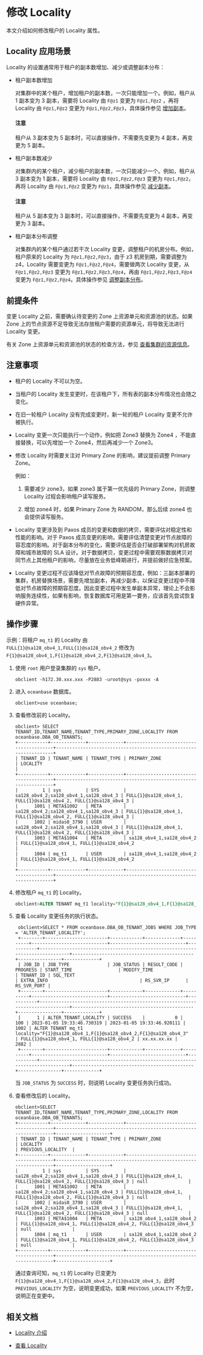 # 修改 Locality

本文介绍如何修改租户的 Locality 属性。

## Locality 应用场景

Locality 的设置通常用于租户的副本数增加、减少或调整副本分布：

* 租户副本数增加

   对集群中的某个租户，增加租户的副本数，一次只能增加一个。例如，租户从 1 副本变为 3 副本，需要将 Locality 由 `F@z1` 变更为 `F@z1,F@z2` ，再将 Locality 由 `F@z1,F@z2` 变更为 `F@z1,F@z2,F@z3`，具体操作参见 [增加副本](3.add-replica.md)。

   <main id="notice" type='notice'>
     <h4>注意</h4>
     <p>租户从 3 副本变为 5 副本时，可以直接操作，不需要先变更为 4 副本，再变更为 5 副本。</p>
   </main>

* 租户副本数减少

   对集群内的某个租户，减少租户的副本数，一次只能减少一个。例如，租户从 3 副本变为 1 副本，需要将 Locality 由 `F@z1,F@z2,F@z3` 变更为 `F@z1,F@z2`，再将 Locality 由 `F@z1,F@z2` 变更为 `F@z1`，具体操作参见 [减少副本](4.reduce-replica.md)。

   <main id="notice" type='notice'>
     <h4>注意</h4>
     <p>租户从 5 副本变为 3 副本时，可以直接操作，不需要先变更为 4 副本，再变更为 3 副本。</p>
   </main>

* 租户副本分布调整

   对集群内的某个租户通过若干次 Locality 变更，调整租户的机房分布。例如，租户原来的 Locality 为 `F@z1,F@z2,F@z3`，由于 z3 机房到期，需要调整为 z4，Locality 需要变更为 `F@z1,F@z2,F@z4`，需要做两次 Locality 变更，从 `F@z1,F@z2,F@z3` 变更为 `F@z1,F@z2,F@z3,F@z4`，再由 `F@z1,F@z2,F@z3,F@z4` 变更为 `F@z1,F@z2,F@z4`。具体操作参见 [调整副本分布](5.adjust-replica-distribution.md)。

## 前提条件

变更 Locality 之前，需要确认待变更的 Zone 上资源单元和资源池的状态。如果 Zone 上的节点资源不足导致无法存放租户需要的资源单元，将导致无法进行 Locality 变更。

有关 Zone 上资源单元和资源池的状态的检查方法，参见 [查看集群的资源信息](../../../../7.reference/2.administrator-guide/2.basic-database-management/1.manage-clusters/10.view-the-resource-information-of-a-cluster.md)。

## 注意事项

* 租户的 Locality 不可以为空。

* 当租户的 Locality 发生变更时，在该租户下，所有表的副本分布情况也会随之变化。

* 在旧一轮租户 Locality 没有完成变更时，新一轮的租户 Locality 变更不允许被执行。

* Locality 变更一次只能执行一个动作，例如把 Zone3 替换为 Zone4 ，不能直接替换，可以先增加一个 Zone4，然后再减少一个 Zone3。

* 修改 Locality 时需要关注对 Primary Zone 的影响，建议提前调整 Primary Zone。
  
  例如：
  
    1. 需要减少 zone3，如果 zone3 属于第一优先级的 Primary Zone，则调整 Locality 过程会影响租户读写服务。

    2. 增加 zone4 时，如果 Primary Zone 为 RANDOM，那么后续 zone4 也会提供读写服务。

* Locality 变更涉及到 Paxos 成员的变更和数据的拷贝，需要评估对稳定性和性能的影响。对于 Paxos 成员变更的影响，需要评估清楚变更对节点故障的容忍度的影响。对于副本分布的变化，需要评估是否会打破部署架构对机房故障和城市故障的 SLA 设计。对于数据拷贝，变更过程中需要观察数据拷贝对同节点上其他租户的影响，尽量放在业务低峰期进行，并提前做好应急预案。

* Locality 变更过程不应该降低对节点故障的预期容忍度，例如：三副本部署的集群，机房替换场景，需要先增加副本，再减少副本，以保证变更过程中不降低对节点故障的预期容忍度。因此变更过程中发生单副本异常，理论上不会影响服务连续性，如果有影响，恢复数据库可用是第一要务，应该首先尝试恢复硬件异常。

## 操作步骤

示例：将租户 `mq_t1` 的 Locality 由 `FULL{1}@sa128_obv4_1,FULL{1}@sa128_obv4_2` 修改为 `F{1}@sa128_obv4_1,F{1}@sa128_obv4_2,F{1}@sa128_obv4_3`。

1. 使用 `root` 用户登录集群的 `sys` 租户。

   ```shell
   obclient -h172.30.xxx.xxx -P2883 -uroot@sys -pxxxx -A
   ```

2. 进入 `oceanbase` 数据库。

   ```shell
   obclient>use oceanbase;
   ```

3. 查看修改前的 Locality。

   ```shell
   obclient> SELECT TENANT_ID,TENANT_NAME,TENANT_TYPE,PRIMARY_ZONE,LOCALITY FROM oceanbase.DBA_OB_TENANTS;
   +-----------+-------------+-------------+----------------------------------------+------------------------------------------------------------------+
   | TENANT_ID | TENANT_NAME | TENANT_TYPE | PRIMARY_ZONE                           | LOCALITY                                                         |
   +-----------+-------------+-------------+----------------------------------------+------------------------------------------------------------------+
   |         1 | sys         | SYS         | sa128_obv4_2;sa128_obv4_1,sa128_obv4_3 | FULL{1}@sa128_obv4_1, FULL{1}@sa128_obv4_2, FULL{1}@sa128_obv4_3 |
   |      1001 | META$1002   | META        | sa128_obv4_2;sa128_obv4_1,sa128_obv4_3 | FULL{1}@sa128_obv4_1, FULL{1}@sa128_obv4_2, FULL{1}@sa128_obv4_3 |
   |      1002 | midas0_3790 | USER        | sa128_obv4_2;sa128_obv4_1,sa128_obv4_3 | FULL{1}@sa128_obv4_1, FULL{1}@sa128_obv4_2, FULL{1}@sa128_obv4_3 |
   |      1003 | META$1004   | META        | sa128_obv4_1,sa128_obv4_2              | FULL{1}@sa128_obv4_1, FULL{1}@sa128_obv4_2                       |
   |      1004 | mq_t1       | USER        | sa128_obv4_1,sa128_obv4_2              | FULL{1}@sa128_obv4_1, FULL{1}@sa128_obv4_2                       |
   +-----------+-------------+-------------+----------------------------------------+------------------------------------------------------------------+
   ```

4. 修改租户 `mq_t1` 的 Locality。

   ```sql
   obclient>ALTER TENANT mq_t1 locality="F{1}@sa128_obv4_1,F{1}@sa128_obv4_2,F{1}@sa128_obv4_3";
   ```

5. 查看 Locality 变更任务的执行状态。

   ```shell
    obclient>SELECT * FROM oceanbase.DBA_OB_TENANT_JOBS WHERE JOB_TYPE = 'ALTER_TENANT_LOCALITY';
    +--------+-----------------------+------------+-------------+----------+----------------------------+----------------------------+-----------+------------------------------------------------------------------------------+---------------------------------------------+----------------+-------------+
    | JOB_ID | JOB_TYPE              | JOB_STATUS | RESULT_CODE | PROGRESS | START_TIME                 | MODIFY_TIME                | TENANT_ID | SQL_TEXT                                                                     | EXTRA_INFO                                  | RS_SVR_IP      | RS_SVR_PORT |
    +--------+-----------------------+------------+-------------+----------+----------------------------+----------------------------+-----------+------------------------------------------------------------------------------+---------------------------------------------+----------------+-------------+
    |      1 | ALTER_TENANT_LOCALITY | SUCCESS    |           0 |      100 | 2023-01-05 19:33:46.730319 | 2023-01-05 19:33:46.920111 |      1002 | ALTER TENANT mq_t1 locality="F{1}@sa128_obv4_1,F{1}@sa128_obv4_2,F{1}@sa128_obv4_3"                | FULL{1}@sa128_obv4_1, FULL{1}@sa128_obv4_2 | xx.xx.xx.xx |        2882 |
    +--------+-----------------------+------------+-------------+----------+----------------------------+----------------------------+-----------+------------------------------------------------------------------------------+---------------------------------------------+----------------+-------------+
   ```

   当 `JOB_STATUS` 为 `SUCCESS` 时，则说明 Locality 变更任务执行成功。

6. 查看修改后的 Locality。

   ```shell
   obclient>SELECT TENANT_ID,TENANT_NAME,TENANT_TYPE,PRIMARY_ZONE,LOCALITY FROM oceanbase.DBA_OB_TENANTS;
   +-----------+-------------+-------------+----------------------------------------+------------------------------------------------------------------+--------------------+
   | TENANT_ID | TENANT_NAME | TENANT_TYPE | PRIMARY_ZONE                           | LOCALITY                                                         | PREVIOUS_LOCALITY  |
   +-----------+-------------+-------------+----------------------------------------+------------------------------------------------------------------+--------------------+
   |         1 | sys         | SYS         | sa128_obv4_2;sa128_obv4_1,sa128_obv4_3 | FULL{1}@sa128_obv4_1, FULL{1}@sa128_obv4_2, FULL{1}@sa128_obv4_3 | null               |
   |      1001 | META$1002   | META        | sa128_obv4_2;sa128_obv4_1,sa128_obv4_3 | FULL{1}@sa128_obv4_1, FULL{1}@sa128_obv4_2, FULL{1}@sa128_obv4_3 | null               |
   |      1002 | midas0_3790 | USER        | sa128_obv4_2;sa128_obv4_1,sa128_obv4_3 | FULL{1}@sa128_obv4_1, FULL{1}@sa128_obv4_2, FULL{1}@sa128_obv4_3 | null               |
   |      1003 | META$1004   | META        | sa128_obv4_1,sa128_obv4_2              | FULL{1}@sa128_obv4_1, FULL{1}@sa128_obv4_2, FULL{1}@sa128_obv4_3 | null               |
   |      1004 | mq_t1       | USER        | sa128_obv4_1,sa128_obv4_2              | FULL{1}@sa128_obv4_1, FULL{1}@sa128_obv4_2, FULL{1}@sa128_obv4_3 | null               |
   +-----------+-------------+-------------+----------------------------------------+------------------------------------------------------------------+--------------------+
   ```

   通过查询可知，`mq_t1` 的 Locality 已变更为 `F{1}@sa128_obv4_1,F{1}@sa128_obv4_2,F{1}@sa128_obv4_3`，此时 `PREVIOUS_LOCALITY` 为空，说明变更成功，如果 `PREVIOUS_LOCALITY` 不为空，说明正在变更中。

## 相关文档

* [Locality 介绍](../1.locality-overview.md)

* [查看 Locality](1.view-locality.md)
